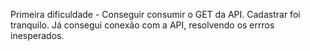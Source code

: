 Primeira dificuldade - Conseguir consumir o GET da API.
Cadastrar foi tranquilo.
Já consegui conexão com a API, resolvendo os errros inesperados.
